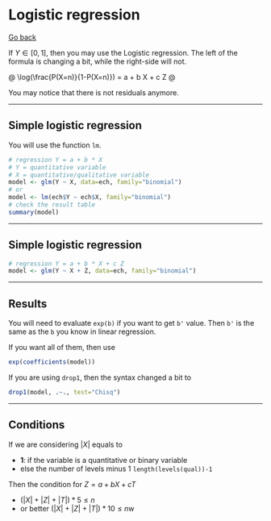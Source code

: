 # Logistic regression

[Go back](..)

If $Y \in [0,1]$, then you may use the Logistic
regression. The left of the formula is changing
a bit, while the right-side will not.

@
\log(\frac{P(X=n)}{1-P(X=n)}) = a + b X + c Z
@

You may notice that there is not residuals anymore.

<hr class="sl">

## Simple logistic regression

You will use the function ``lm``.

```r
# regression Y = a + b * X
# Y = quantitative variable
# X = quantitative/qualitative variable
model <- glm(Y ~ X, data=ech, family="binomial")
# or
model <- lm(ech$Y ~ ech$X, family="binomial")
# check the result table
summary(model)
```

<hr class="sl">

## Simple logistic regression

```r
# regression Y = a + b * X + c Z
model <- glm(Y ~ X + Z, data=ech, family="binomial")
```

<hr class="sl">

## Results

You will need to evaluate ``exp(b)`` if you want to
get ``b'`` value. Then `b'` is the same as the `b`
you know in linear regression.

If you want all of them, then use

```r
exp(coefficients(model))
```

If you are using ``drop1``, then the syntax
changed a bit to

```r
drop1(model, .~., test="Chisq")
```

<hr class="sr">

## Conditions

If we are considering $|X|$ equals to

* **1**: if the variable is a quantitative or binary variable
* else the number of levels minus 1 ``length(levels(qual))-1``

Then the condition for $Z = a + bX + cT$

* $(|X|+|Z|+|T|) * 5 \le n$
* or better $(|X|+|Z|+|T|) * 10 \le n$w